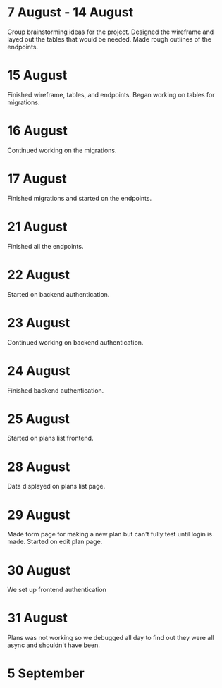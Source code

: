 # 7 August - 14 August
Group brainstorming ideas for the project. Designed the wireframe and layed out the tables that would be needed. Made rough outlines of the endpoints.

# 15 August
Finished wireframe, tables, and endpoints. Began working on tables for migrations.

# 16 August
Continued working on the migrations.

# 17 August
Finished migrations and started on the endpoints.

# 21 August
Finished all the endpoints.

# 22 August
Started on backend authentication.

# 23 August
Continued working on backend authentication.

# 24 August
Finished backend authentication.

# 25 August
Started on plans list frontend.

# 28 August
Data displayed on plans list page.

# 29 August
Made form page for making a new plan but can't fully test until login is made. Started on edit plan page.

# 30 August
We set up frontend authentication

# 31 August
Plans was not working so we debugged all day to find out they were all async and shouldn't have been.

# 5 September
